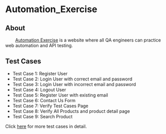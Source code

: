 # Automation_Exercise

## About
        [Automation Exercise](https://automationexercise.com) is a website where all QA engineers can practice web automation and API testing. 

## Test Cases
- Test Case 1: Register User
- Test Case 2: Login User with correct email and password
- Test Case 3: Login User with incorrect email and password
- Test Case 4: Logout User
- Test Case 5: Register User with existing email
- Test Case 6: Contact Us Form
- Test Case 7: Verify Test Cases Page
- Test Case 8: Verify All Products and product detail page
- Test Case 9: Search Product

Click [here](https://automationexercise.com/test_cases) for more test cases in detail.
